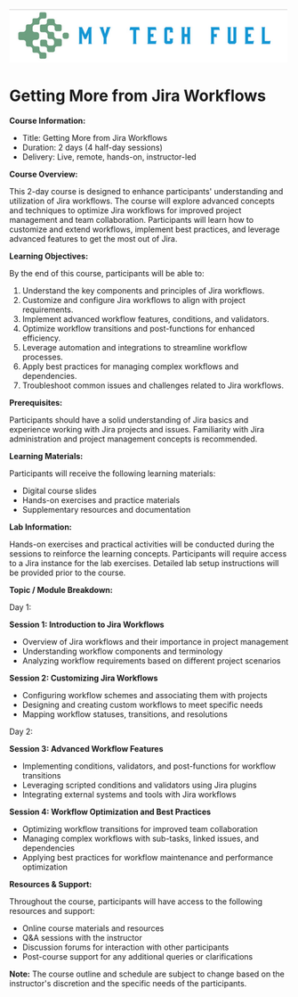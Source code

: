 ![My Tech Fuel](https://github.com/ProDataMan/MyTechFuel/blob/main/img/My%20Tech%20Fuel%20Logo.png)
# Getting More from Jira Workflows

**Course Information:**

- Title: Getting More from Jira Workflows
- Duration: 2 days (4 half-day sessions)
- Delivery: Live, remote, hands-on, instructor-led

**Course Overview:**

This 2-day course is designed to enhance participants' understanding and utilization of Jira workflows. The course will explore advanced concepts and techniques to optimize Jira workflows for improved project management and team collaboration. Participants will learn how to customize and extend workflows, implement best practices, and leverage advanced features to get the most out of Jira.

**Learning Objectives:**

By the end of this course, participants will be able to:

1. Understand the key components and principles of Jira workflows.
2. Customize and configure Jira workflows to align with project requirements.
3. Implement advanced workflow features, conditions, and validators.
4. Optimize workflow transitions and post-functions for enhanced efficiency.
5. Leverage automation and integrations to streamline workflow processes.
6. Apply best practices for managing complex workflows and dependencies.
7. Troubleshoot common issues and challenges related to Jira workflows.

**Prerequisites:**

Participants should have a solid understanding of Jira basics and experience working with Jira projects and issues. Familiarity with Jira administration and project management concepts is recommended.

**Learning Materials:**

Participants will receive the following learning materials:

- Digital course slides
- Hands-on exercises and practice materials
- Supplementary resources and documentation

**Lab Information:**

Hands-on exercises and practical activities will be conducted during the sessions to reinforce the learning concepts. Participants will require access to a Jira instance for the lab exercises. Detailed lab setup instructions will be provided prior to the course.

**Topic / Module Breakdown:**

Day 1:

**Session 1: Introduction to Jira Workflows**
- Overview of Jira workflows and their importance in project management
- Understanding workflow components and terminology
- Analyzing workflow requirements based on different project scenarios

**Session 2: Customizing Jira Workflows**
- Configuring workflow schemes and associating them with projects
- Designing and creating custom workflows to meet specific needs
- Mapping workflow statuses, transitions, and resolutions

Day 2:

**Session 3: Advanced Workflow Features**
- Implementing conditions, validators, and post-functions for workflow transitions
- Leveraging scripted conditions and validators using Jira plugins
- Integrating external systems and tools with Jira workflows

**Session 4: Workflow Optimization and Best Practices**
- Optimizing workflow transitions for improved team collaboration
- Managing complex workflows with sub-tasks, linked issues, and dependencies
- Applying best practices for workflow maintenance and performance optimization

**Resources & Support:**

Throughout the course, participants will have access to the following resources and support:

- Online course materials and resources
- Q&A sessions with the instructor
- Discussion forums for interaction with other participants
- Post-course support for any additional queries or clarifications

**Note:** The course outline and schedule are subject to change based on the instructor's discretion and the specific needs of the participants.
